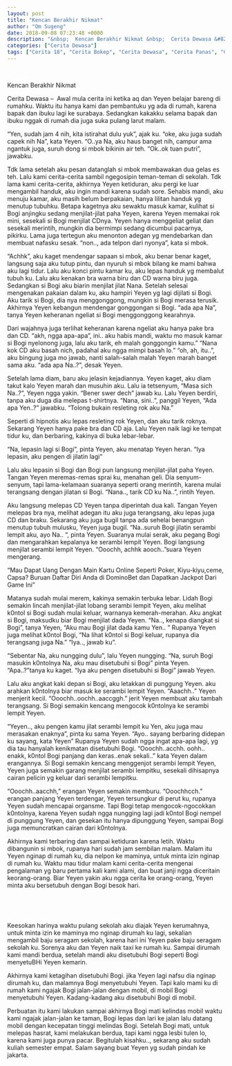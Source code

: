 ```yaml
---
layout: post
title: "Kencan Berakhir Nikmat"
author: "Om Sugeng"
date: 2018-09-08 07:23:48 +0000
description: "&nbsp;  Kencan Berakhir Nikmat &nbsp;  Cerita Dewasa &#8211; \u00a0Awal mula cerita ini ketika aq dan Yeyen belajar bareng di rumahku. Waktu itu hanya kami dan pembantuku yg ada di rumah, karena bapak dan..."
categories: ["Cerita Dewasa"]
tags: ["Cerita 18", "Cerita Bokep", "Cerita Dewasa", "Cerita Panas", "Cerita Terkini"]
---
```


&nbsp;

Kencan Berakhir Nikmat
&nbsp;

Cerita Dewasa &#8211;  Awal mula cerita ini ketika aq dan Yeyen belajar bareng di rumahku. Waktu itu hanya kami dan pembantuku yg ada di rumah, karena bapak dan ibuku lagi ke surabaya. Sedangkan kakakku selama bapak dan ibuku nggak di rumah dia juga suka pulang larut malam.

“Yen, sudah jam 4 nih, kita istirahat dulu yuk”, ajak ku.
“oke, aku juga sudah capek nih Na”, kata Yeyen.
“O..ya Na, aku haus banget nih, campur ama ngantuk juga, suruh dong si mbok bikinin air teh.
“Ok..ok tuan putri”, jawabku.

Tdk lama setelah aku pesan datanglah si mbok membawakan dua gelas es teh. Lalu kami cerita-cerita sambil ngegosipin teman-teman di sekolah. Tdk lama kami cerita-cerita, akhirnya Yeyen ketiduran, aku pergi ke luar mengambil handuk, aku ingin mandi karena sudah sore. Sehabis mandi, aku menuju kamar, aku masih belum berpakaian, hanya lilitan handuk yg menutup tubuhku.
Betapa kagetnya aku sewaktu masuk kamar, kulihat si Bogi anjingku sedang menjilat-jilat paha Yeyen, karena Yeyen memakai rok mini, sesekali si Bogi menjilat CDnya. Yeyen hanya menggeliat geliat dan sesekali merintih, mungkin dia bermimpi sedang dicumbui pacarnya, pikirku. Lama juga tertegun aku menonton adegan yg mendebarkan dan membuat nafasku sesak. “non.., ada telpon dari nyonya”, kata si mbok.

“Achhk”, aku kaget mendengar sapaan si mbok, aku benar benar kaget, langsung saja aku tutup pintu, dan nyuruh si mbok bilang ke mami bahwa aku lagi tidur.
Lalu aku konci pintu kamar ku, aku lepas handuk yg membalut tubuh ku. Lalu aku kenakan bra warna biru dan CD warna biru juga. Sedangkan si Bogi aku biarin menjilat jilat Nana. Setelah selesai mengenakan pakaian dalam ku, aku hampiri Yeyen yg lagi dijilati si Bogi. Aku tarik si Bogi, dia nya menggonggong, mungkin si Bogi merasa terusik. Akhirnya Yeyen kebangun mendengar gonggongan si Bogi.
“ada apa Na”, tanya Yeyen keheranan ngeliat si Bogi menggonggong kearahnya.

Dari wajahnya juga terlihat keheranan karena ngeliat aku hanya pake bra dan CD.
“akh, ngga apa-apa”, ini.. aku habis mandi, waktu mo masuk kamar si Bogi nyelonong juga, lalu aku tarik, eh malah gonggongin kamu.”
“Nana kok CD aku basah nich, padahal aku ngga mimpi basah lo.”
“oh, ah, itu..”, aku bingung juga mo jawab, nanti salah-salah malah Yeyen marah banget sama aku.
“ada apa Na..?”, desak Yeyen.

Setelah lama diam, baru aku jelasin kejadiannya. Yeyen kaget, aku diam takut kalo Yeyen marah dan musuhin aku. Lalu ia tetsenyum,
“Masa sich Na..?”, Yeyen ngga yakin.
“Bener swer dech” jawab ku.
Lalu Yeyen berdiri, tanpa aku duga dia melepas t-shirtnya.
“Nana, sini..”, panggil Yeyen,
“Ada apa Yen..?” jawabku.
“Tolong bukain resleting rok aku Na.”

Seperti di hipnotis aku lepas resleting rok Yeyen, dan aku tarik roknya. Sekarang Yeyen hanya pake bra dan CD aja. Lalu Yeyen naik lagi ke tempat tidur ku, dan berbaring, kakinya di buka lebar-lebar.

“Na, lepasin lagi si Bogi”, pinta Yeyen, aku menatap Yeyen heran.
“Iya lepasin, aku pengen di jilatin lagi”

Lalu aku lepasin si Bogi dan Bogi pun langsung menjilat-jilat paha Yeyen. Tangan Yeyen meremas-remas sprai ku, menahan geli.
Dia senyum-senyum, tapi lama-kelamaan suaranya seperti orang merintih, karena mulai terangsang dengan jilatan si Bogi.
“Nana.., tarik CD ku Na..”, rintih Yeyen.

Aku langsung melepas CD Yeyen tanpa diperintah dua kali. Tangan Yeyen melepas bra nya, melihat adegan itu aku juga terangsang, aku lepas juga CD dan braku. Sekarang aku juga bugil tanpa ada sehelai benangpun menutup tubuh mulusku, Yeyen juga bugil.
“Na..suruh Bogi jilatin serambi lempit aku, ayo Na.. “, pinta Yeyen.
Suaranya mulai serak, aku pegang Bogi dan mengarahkan kepalanya ke serambi lempit Yeyen. Bogi langsung menjilat serambi lempit Yeyen.
“Ooochh, achhk aooch..”suara Yeyen mengerang.

&#8220;Mau Dapat Uang Dengan Main Kartu Online Seperti Poker, Kiyu-kiyu,ceme, Capsa? Buruan Daftar Diri Anda di DominoBet dan Dapatkan Jackpot Dari Game Ini&#8221;

Matanya sudah mulai merem, kakinya semakin terbuka lebar. Lidah Bogi semakin lincah menjilat-jilat lobang serambi lempit Yeyen, aku melihat k0ntol si Bogi sudah mulai keluar, warnanya kemerah-merahan. Aku angkat si Bogi, maksudku biar Bogi menjilat dada Yeyen.
“Na.., kenapa diangkat si Bogi”, tanya Yeyen,
“Aku mau Bogi jilat dada kamu Yen.. ” Rupanya Yeyen juga melihat k0ntol Bogi,
“Na lihat k0ntol si Bogi keluar, rupanya dia terangsang juga Na.”
“Iya.., jawab ku”.

“Sebentar Na, aku nungging dulu”, lalu Yeyen nungging.
“Na, suruh Bogi masukin k0ntolnya Na, aku mau disetubuhi si Bogi” pinta Yeyen.
“Apa..?”tanya ku kaget.
“Iya aku pengen disetubuhi si Bogi” jawab Yeyen.

Lalu aku angkat kaki depan si Bogi, aku letakkan di punggung Yeyen. aku arahkan k0ntolnya biar masuk ke serambi lempit Yeyen.
“Aaachh..” Yeyen menjerit kecil.
“Ooochh..oochh..aaccggh.” jerit Yeyen membuat aku tambah terangsang.
Si Bogi semakin kencang mengocok k0ntolnya ke serambi lempit Yeyen.

“Yeyen.., aku pengen kamu jilat serambi lempit ku Yen, aku juga mau merasakan enaknya”, pinta ku sama Yeyen.
“Ayo.. sayang berbaring didepan ku sayang, kata Yeyen”
Rupanya Yeyen sudah ngga ingat apa-apa lagi, yg dia tau hanyalah kenikmatan disetubuhi Bogi.
“Ooochh..acchh. oohh.. enakk, k0ntol Bogi panjang dan keras..enak sekali..” kata Yeyen dalam erangannya.
Si Bogi semakin kencang menggenjot serambi lempit Yeyen, Yeyen juga semakin garang menjilat serambi lempitku, sesekali dihisapnya cairan pelicin yg keluar dari serambi lempitku.

“Ooochh..aacchh,” erangan Yeyen semakin memburu.
“Ooochhcch.” erangan panjang Yeyen terdengar,
Yeyen tersungkur di perut ku, rupanya Yeyen sudah mencapai organsme. Tapi Bogi tetap mengocok-ngocokkan k0ntolnya, karena Yeyen sudah ngga nungging lagi jadi k0ntol Bogi nempel di punggung Yeyen, dan gesekan itu hanya dipunggung Yeyen, sampai Bogi juga memuncratkan cairan dari k0ntolnya.

Akhirnya kami terbaring dan sampai ketiduran karena letih. Waktu dibangunin si mbok, rupanya hari sudah jam sembilan malam. Malam itu Yeyen nginap di rumah ku, dia nelpon ke maminya, untuk minta izin nginap di rumah ku. Waktu mau tidur malam kami cerita-cerita mengenai pengalaman yg baru pertama kali kami alami, dan buat janji ngga diceritain keorang-orang. Biar Yeyen yakin aku ngga cerita ke orang-orang, Yeyen minta aku bersetubuh dengan Bogi besok hari.

&nbsp;

&nbsp;

Keesokan harinya waktu pulang sekolah aku diajak Yeyen kerumahnya, untuk minta izin ke maminya mo nginap dirumah ku lagi, sekalian mengambil baju seragam sekolah, karena hari ini Yeyen pake baju seragam sekolah ku. Sorenya aku dan Yeyen naik taxi ke rumah ku. Sampai dirumah kami mandi berdua, setelah mandi aku disetubuhi Bogi seperti Bogi menyetuBHi Yeyen kemarin.

Akhirnya kami ketagihan disetubuhi Bogi. jika Yeyen lagi nafsu dia nginap dirumah ku, dan malamnya Bogi menyetubuhi Yeyen.
Tapi kalo mami ku di rumah kami ngajak Bogi jalan-jalan dengan mobil, di mobil Bogi menyetubuhi Yeyen. Kadang-kadang aku disetubuhi Bogi di mobil.

Perbuatan itu kami lakukan sampai akhirnya Bogi mati kelindas mobil waktu kami ngajak jalan-jalan ke taman, Bogi lepas dan lari ke jalan lalu datang mobil dengan kecepatan tinggi melindas Bogi. Setelah Bogi mati, untuk melepas hasrat, kami melakukan berdua, tapi kami ngga lesbi tulen lo, karena kami juga punya pacar. Begitulah kisahku.., sekarang aku sudah kuliah semester empat.
Salam sayang buat Yeyen yg sudah pindah ke jakarta.